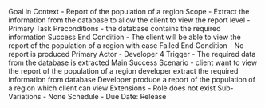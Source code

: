 Goal in Context - Report of the population of a region
Scope - Extract the information from the database to allow the client to view the report
level - Primary Task
Preconditions - the database contains the required information
Success End Condition - The client will be able to view the report of the population of a region with ease
Failed End Condition - No report is produced
Primary Actor - Developer 4
Trigger - The required data from the database is extracted
Main Success Scenario - client want to view the report of the population of a region
                        developer extract the required information from database
                        Developer produce a report of the population of a region which client can view
Extensions - Role does not exist
Sub-Variations - None
Schedule - Due Date: Release 
                
